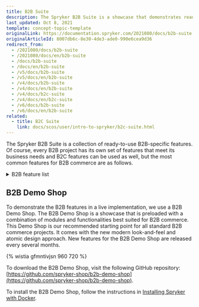 ```yaml
---
title: B2B Suite
description: The Spryker B2B Suite is a showcase that demonstrates ready-to-use B2B-specific Spryker features in a live implementation.
last_updated: Oct 8, 2021
template: concept-topic-template
originalLink: https://documentation.spryker.com/2021080/docs/b2b-suite
originalArticleId: 8007db6c-8e30-4de3-ade0-990e6cea9d36
redirect_from:
  - /2021080/docs/b2b-suite
  - /2021080/docs/en/b2b-suite
  - /docs/b2b-suite
  - /docs/en/b2b-suite
  - /v5/docs/b2b-suite
  - /v5/docs/en/b2b-suite
  - /v4/docs/b2b-suite
  - /v4/docs/en/b2b-suite
  - /v4/docs/b2c-suite
  - /v4/docs/en/b2c-suite
  - /v6/docs/b2b-suite
  - /v6/docs/en/b2b-suite
related:
  - title: B2C Suite
    link: docs/scos/user/intro-to-spryker/b2c-suite.html
---
```


The Spryker B2B Suite is a collection of ready-to-use B2B-specific features. Of course, every B2B project has its own set of features that meet its business needs and B2C features can be used as well, but the most common features for B2B commerce are as follows.

<details>
<summary markdown='span'>B2B feature list</summary>

- [Configurable Product](/docs/pbc/all/product-information-management/{{site.version}}/base-shop/configurable-product-feature-overview/configurable-product-feature-overview.html)
- [Return Management](/docs/pbc/all/return-management/{{site.version}}/marketplace/marketplace-return-management-feature-overview.html)
- [Configurable Bundle](/docs/pbc/all/product-information-management/{{site.version}}/base-shop/feature-overviews/configurable-bundle-feature-overview.html)
- [Comments](/docs/pbc/all/cart-and-checkout/{{site.version}}/base-shop/feature-overviews/comments-feature-overview.html)
- [Persistent Cart Sharing](/docs/pbc/all/cart-and-checkout/{{site.version}}/base-shop/feature-overviews/persistent-cart-sharing-feature-overview.html)
- [Resource Sharing](/docs/pbc/all/cart-and-checkout/{{site.version}}/base-shop/feature-overviews/resource-sharing-feature-overview.html)
- [Quotation Process](/docs/scos/user/features/{{site.version}}/quotation-process-feature-overview.html)
- [Scheduled Prices](/docs/pbc/all/price-management/{{site.version}}/base-shop/scheduled-prices-feature-overview.html)
- [Approval process](/docs/pbc/all/cart-and-checkout/{{site.version}}/base-shop/feature-overviews/approval-process-feature-overview.html)
- [Availability Notification](/docs/scos/user/features/{{site.version}}/availability-notification-feature-overview.html)
- [Customer Account Management](/docs/pbc/all/customer-relationship-management/{{site.version}}/base-shop/customer-account-management-feature-overview/customer-account-management-feature-overview.html)
- [Customer Access](/docs/pbc/all/customer-relationship-management/{{site.version}}/base-shop/customer-access-feature-overview.html)
- [Company Account](/docs/pbc/all/customer-relationship-management/{{site.version}}/base-shop/company-account-feature-overview/company-account-feature-overview.html)
- [Order Management](/docs/pbc/all/order-management-system/{{site.version}}/base-shop/order-management-feature-overview/order-management-feature-overview.html)
- [Refunds](/docs/pbc/all/order-management-system/{{site.version}}/base-shop/refunds-feature-overview.html)
- [Reclamations](/docs/pbc/all/order-management-system/{{site.version}}/base-shop/reclamations-feature-overview.html)
- [State Machine](/docs/pbc/all/order-management-system/{{site.version}}/base-shop/datapayload-conversion/state-machine/order-process-modelling-via-state-machines.html)
- [Inventory Management](/docs/pbc/all/warehouse-management-system/{{site.version}}/base-shop/inventory-management-feature-overview.html)
- [Spryker Core Back Office](/docs/pbc/all/back-office/{{site.version}}/spryker-core-back-office-feature-overview.html)
<!---- [Development tools]()-->
<!---- [Deployment tools]()-->
- [Shopping Lists](/docs/pbc/all/shopping-list-and-wishlist/{{site.version}}/base-shop/shopping-lists-feature-overview/shopping-lists-feature-overview.html)
<!---- [Merchant]()-->
- [Merchant Product restrictions](/docs/pbc/all/merchant-management/{{site.version}}/base-shop/merchant-product-restrictions-feature-overview/merchant-product-restrictions-feature-overview.html)
- [Merchant B2B Contracts](/docs/pbc/all/merchant-management/{{site.version}}/base-shop/merchant-b2b-contracts-feature-overview.html)
- [Merchant Custom Prices](/docs/pbc/all/price-management/{{site.version}}/base-shop/merchant-custom-prices-feature-overview.html)
- [Merchant Order Threshold](/docs/scos/user/features/{{site.version}}/checkout-feature-overview/order-thresholds-overview.html)
- [Prices](/docs/pbc/all/price-management/{{site.version}}/base-shop/prices-feature-overview/prices-feature-overview.html)
- [Tax](/docs/scos/user/features/{{site.version}}/tax-feature-overview.html)
- [Promotions & Discounts](/docs/scos/user/features/{{site.version}}/promotions-discounts-feature-overview.html)
- [Cart](/docs/scos/user/features/{{site.version}}/cart-feature-overview/cart-feature-overview.html)
- [Multiple carts](/docs/scos/user/features/{{site.version}}/multiple-carts-feature-overview.html)
- [Quick add to cart](/docs/pbc/all/cart-and-checkout/{{site.version}}/base-shop/feature-overviews/quick-add-to-cart-feature-overview.html)
- [Shared carts](/docs/pbc/all/cart-and-checkout/{{site.version}}/base-shop/feature-overviews/shared-carts-feature-overview.html)
- [Reorder](/docs/pbc/all/customer-relationship-management/{{site.version}}/base-shop/reorder-feature-overview.html)
- [Shipment](/docs/pbc/all/carrier-management/{{site.version}}/base-shop/shipment-feature-overview.html)
- [Agent Assist](/docs/pbc/all/user-management/{{site.version}}/base-shop/agent-assist-feature-overview.html)
- [Payments](/docs/pbc/all/payment-service-provider/{{site.version}}/base-shop/payments-feature-overview.html)
<!---- [Invoice]()-->
- [Checkout](/docs/scos/user/features/{{site.version}}/checkout-feature-overview/checkout-feature-overview.html)
- [Mailing & Notifications](/docs/pbc/all/emails/{{site.version}}/emails.html)
- [Spryker Core](/docs/pbc/all/miscellaneous/{{site.version}}/spryker-core-feature-overview/spryker-core-feature-overview.html)
- [Product](/docs/pbc/all/product-information-management/{{site.version}}/base-shop/feature-overviews/product-feature-overview/product-feature-overview.html)
- [Measurement units](/docs/pbc/all/product-information-management/{{site.version}}/base-shop/feature-overviews/measurement-units-feature-overview.html)
- [Packaging units](/docs/pbc/all/product-information-management/{{site.version}}/base-shop/feature-overviews/packaging-units-feature-overview.html)
- [Alternative Products](/docs/pbc/all/product-information-management/{{site.version}}/base-shop/feature-overviews/alternative-products-feature-overview.html)
- [Product Groups](/docs/pbc/all/product-information-management/{{site.version}}/base-shop/feature-overviews/product-groups-feature-overview.html)
- [Product Relations](/docs/pbc/all/product-relationship-management/{{site.version}}/product-relationship-management.html)
- [Product Sets](/docs/pbc/all/content-management-system/{{site.version}}/base-shop/product-sets-feature-overview.html)
- [Product Options](/docs/pbc/all/product-information-management/{{site.version}}/base-shop/feature-overviews/product-options-feature-overview.html)
- [Product Barcode](/docs/pbc/all/product-information-management/{{site.version}}/base-shop/feature-overviews/product-barcode-feature-overview.html)
- [Product Bundles](/docs/pbc/all/product-information-management/{{site.version}}/base-shop/feature-overviews/product-bundles-feature-overview.html)
<!---- [Product Customer Restrictions]()-->
- [Product Rating & Reviews](/docs/scos/user/features/{{site.version}}/product-rating-and-reviews-feature-overview.html)
- [Product Labels](/docs/pbc/all/product-information-management/{{site.version}}/base-shop/feature-overviews/product-labels-feature-overview.html)
- [Product Lists](/docs/pbc/all/product-information-management/{{site.version}}/base-shop/feature-overviews/product-lists-feature-overview.html)
- [Non-splittable Products](/docs/pbc/all/cart-and-checkout/{{site.version}}/base-shop/feature-overviews/non-splittable-products-feature-overview.html)
- [Catalog](/docs/scos/user/features/{{site.version}}/catalog-feature-overview.html)
- [Category Management](/docs/pbc/all/product-information-management/{{site.version}}/base-shop/feature-overviews/category-management-feature-overview.html)
- [Navigation](/docs/scos/user/features/{{site.version}}/navigation-feature-overview.html)
- [Search](/docs/pbc/all/search/{{site.version}}/base-shop/search-feature-overview/search-feature-overview.html)
- [CMS](/docs/scos/user/features/{{site.version}}/cms-feature-overview/cms-feature-overview.html)

<br>
</details>

## B2B Demo Shop
To demonstrate the B2B features in a live implementation, we use a B2B Demo Shop. The B2B Demo Shop is a showcase that is preloaded with a combination of modules and functionalities best suited for B2B commerce. This Demo Shop is our recommended starting point for all standard B2B commerce projects. It comes with the new modern look-and-feel and atomic design approach. New features for the B2B Demo Shop are released every several months.

{% wistia gfmntivjsn 960 720 %}

To download the B2B Demo Shop, visit the following GitHub repository: [https://github.com/spryker-shop/b2b-demo-shop](https://github.com/spryker-shop/b2b-demo-shop).

To install the B2B Demo Shop, follow the instructions in [Installing Spryker with Docker](/docs/scos/dev/set-up-spryker-locally/set-up-spryker-locally.html).

